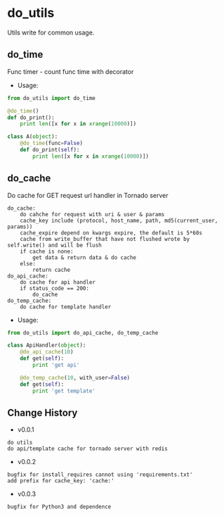 # do_utils
Utils write for common usage.

## do_time

Func timer - count func time with decorator

- Usage:

```python
from do_utils import do_time

@do_time()
def do_print():
    print len([x for x in xrange(10000)])

class A(object):
    @do_time(func=False)
    def do_print(self):
        print len([x for x in xrange(10000)])
```

## do_cache

Do cache for GET request url handler in Tornado server

```text
do_cache:
    do cahche for request with uri & user & params
    cache_key include (protocol, host_name, path, md5(current_user, params))
    cache_expire depend on kwargs expire, the default is 5*60s
    cache from write_buffer that have not flushed wrote by self.write() and will be flush
    if cache is none:
        get data & return data & do cache
    else:
        return cache
do_api_cache:
    do cache for api handler
    if status_code == 200:
        do_cache
do_temp_cache:
    do cache for template handler
```

- Usage:

```python
from do_utils import do_api_cache, do_temp_cache

class ApiHandler(object):
    @do_api_cache(10)
    def get(self):
        print 'get api'

    @do_temp_cache(10, with_user=False)
    def get(self):
        print 'get template'
```

## Change History

- v0.0.1

```text
do utils
do api/template cache for tornado server with redis
```

- v0.0.2

```text
bugfix for install_requires cannot using 'requirements.txt'
add prefix for cache_key: 'cache:'
```

- v0.0.3

```text
bugfix for Python3 and dependence
```
